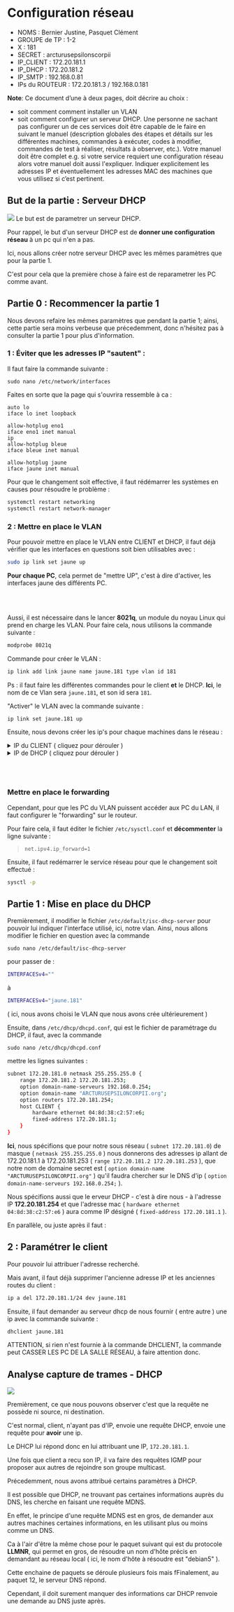 # Configuration réseau

* NOMS : Bernier Justine, Pasquet Clément
* GROUPE de TP : 1-2
* X : 181
* SECRET : arcturusepsilonscorpii
* IP_CLIENT : 172.20.181.1
* IP_DHCP : 172.20.181.2
* IP_SMTP : 192.168.0.81
* IPs du ROUTEUR : 172.20.181.3 / 192.168.0.181


**Note**: Ce document d’une à deux pages, doit décrire au choix : 
* soit comment comment installer un VLAN 
* soit comment configurer un serveur DHCP. 
Une personne ne sachant pas configurer un de ces services doit être capable de le faire en suivant le manuel (description globales des étapes et détails sur les différentes machines, commandes à exécuter, codes à modifier, commandes de test à réaliser, résultats à observer, etc.). Votre manuel doit être complet e.g. si votre service requiert une configuration réseau alors votre manuel doit aussi l'expliquer. Indiquer explicitement les adresses IP et éventuellement les adresses MAC des machines que vous utilisez si c’est pertinent.

## But de la partie : Serveur DHCP
![](./diagramme1_coupe.jpg)
Le but est de parametrer un serveur DHCP.

Pour rappel, le but d'un serveur DHCP est de **donner une configuration réseau** à un pc qui n'en a pas.

Ici, nous allons créer notre serveur DHCP avec les mêmes paramètres que pour la partie 1.

C'est pour cela que la première chose à faire est de reparametrer les PC comme avant.
## Partie 0 : Recommencer la partie 1

Nous devons refaire les mêmes paramètres que pendant la partie 1; ainsi, cette partie sera moins verbeuse que précedemment, donc n'hésitez pas à consulter la partie 1 pour plus d'information.


### 1 : Éviter que les adresses IP "sautent" :

Il faut faire la commande suivante :

```sudo nano /etc/network/interfaces```

Faites en sorte que la page qui s'ouvrira ressemble à ca :
```
auto lo
iface lo inet loopback

allow-hotplug eno1
iface eno1 inet manual
ip
allow-hotplug bleue
iface bleue inet manual

allow-hotplug jaune
iface jaune inet manual
```

Pour que le changement soit effective, il faut rédémarrer les systèmes en causes pour résoudre le problème :
```bash
systemctl restart networking
systemctl restart network-manager
```

### 2 : Mettre en place le VLAN
Pour pouvoir mettre en place le VLAN entre CLIENT et DHCP, il faut déjà vérifier que les interfaces en questions soit bien utilisables avec :
```bash
sudo ip link set jaune up
```
**Pour chaque PC**, cela permet de "mettre UP", c'est à dire d'activer, les interfaces jaune des différents PC.

<br></br>

Aussi, il est nécessaire dans le lancer **8021q**, un module du noyau Linux qui prend en charge les VLAN. 
Pour faire cela, nous utilisons la commande suivante :
```bash
modprobe 8021q
```

Commande pour créer le VLAN :
```bash
ip link add link jaune name jaune.181 type vlan id 181
```
Ps : il faut faire les différentes commandes pour  le client **et** le DHCP.
**Ici**, le nom de ce Vlan sera `jaune.181`, et son id sera `181`.

"Activer" le VLAN avec la commande suivante :
```bash
ip link set jaune.181 up
```
Ensuite, nous devons créer les ip's pour chaque machines dans le réseau :


<details>
<summary>IP du CLIENT ( cliquez pour dérouler )</summary>

ip a add 172.20.181.1/24 dev jaune.181

</details>

<details>
<summary>IP de DHCP ( cliquez pour dérouler )</summary>

ip a add 172.20.181.2/24 dev jaune.181 

</details>

<br></br>


### Mettre en place le forwarding
Cependant, pour que les PC du VLAN puissent accéder aux PC du LAN, il faut configurer le "forwarding" sur le routeur.

Pour faire cela, il faut éditer le fichier `/etc/sysctl.conf` et **décommenter** la ligne suivante :

> `net.ipv4.ip_forward=1`

Ensuite, il faut redémarrer le service réseau pour que le changement soit effectué :
```bash
sysctl -p
```




## Partie 1 : Mise en place du DHCP
Premièrement, il modifier le fichier `/etc/default/isc-dhcp-server`
pour pouvoir lui indiquer l'interface utilisé, ici, notre vlan.
Ainsi, nous allons modifier le fichier en question avec la commande

`sudo nano /etc/default/isc-dhcp-server`

pour passer de :
```bash
INTERFACESv4=""
```
à
```bash
INTERFACESv4="jaune.181"
```
( ici, nous avons choisi le VLAN que nous avons crée ultérieurement )

Ensuite, dans
`/etc/dhcp/dhcpd.conf`, qui est le fichier de paramétrage du DHCP, il faut, avec la commande 

`sudo nano /etc/dhcp/dhcpd.conf`

 mettre les lignes suivantes :
```bash
subnet 172.20.181.0 netmask 255.255.255.0 {
	range 172.20.181.2 172.20.181.253;
	option domain-name-serveurs 192.168.0.254;
	option domain-name "ARCTURUSEPSILONCORPII.org";
	option routers 172.20.181.254;
	host CLIENT {
		hardware ethernet 04:8d:38:c2:57:e6;
		fixed-address 172.20.181.1;
	}
}
```
**Ici**, nous spécifions que pour notre sous réseau ( `subnet 172.20.181.0`) de masque ( `netmask 255.255.255.0` ) nous donnerons des adresses ip allant de 172.20.181.1 à 172.20.181.253 ( `range 172.20.181.2 172.20.181.253` ), que notre nom de domaine secret est ( `option domain-name "ARCTURUSEPSILONCORPII.org"` ) qu'il faudra chercher sur le DNS d'ip ( `option domain-name-serveurs 192.168.0.254;` ).

Nous spécifions aussi que le erveur DHCP - c'est à dire nous - à l'adresse IP **172.20.181.254** et que l'adresse mac ( `hardware ethernet 04:8d:38:c2:57:e6` ) aura comme IP désigné ( `fixed-address 172.20.181.1` ).

En parallèle, ou juste après il faut :
## 2 : Paramétrer le client
Pour pouvoir lui attribuer l'adresse recherché.

Mais avant, il faut déjà supprimer l'ancienne adresse IP et les anciennes routes du client :
```bash
ip a del 172.20.181.1/24 dev jaune.181
```
Ensuite, il faut demander au serveur dhcp de nous fournir ( entre autre ) une ip avec la commande suivante :
```bash
dhclient jaune.181
```
ATTENTION, si rien n'est fournie à la commande DHCLIENT, la commande peut CASSER LES PC DE LA SALLE RÉSEAU, à faire attention donc.

## Analyse capture de trames - DHCP
![](./dhcp.jpg)

Premièrement, ce que nous pouvons observer c'est que la requête ne possède ni source, ni destination.

C'est normal, client, n'ayant pas d'IP, envoie une requête DHCP, envoie une requête pour **avoir** une ip.

Le DHCP lui répond donc en lui attribuant une IP, `172.20.181.1`.

Une fois que client a recu son IP, il va faire des requêtes IGMP pour proposer aux autres de rejoindre son groupe multicast.

Précedemment, nous avons attribué certains paramètres à DHCP.

Il est possible que DHCP, ne trouvant pas certaines informations auprès du DNS, les cherche en faisant une requête MDNS.

En effet, le principe d'une requête MDNS est en gros, de demander aux autres machines certaines informations, en les utilisant plus ou moins comme un DNS.

Ca à l'air d'être la même chose pour le paquet suivant qui est du protocole **LLMNR**, qui permet en gros, de résoudre un nom d'hôte précis en demandant au réseau local ( ici, le nom d'hôte à résoudre est "debian5" ).

Cette enchaine de paquets se déroule plusieurs fois mais fFinalement, au paquet 12, le serveur DNS répond.

Cependant, il doit surement manquer des informations car DHCP renvoie une demande au DNS juste après.